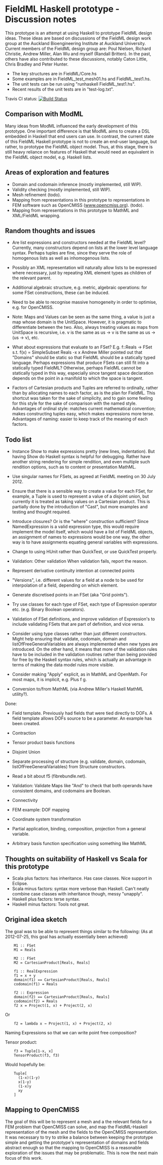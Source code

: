 ﻿FieldML Haskell prototype - Discussion notes
============================================

This prototype is an attempt at using Haskell to prototype FieldML design ideas.
These ideas are based on discussions of the FieldML design work group at the Auckland Bioengineering Institute at Auckland University.  Current members of the FieldML design group are: Poul Nielsen, Richard Christie, Andrew Miller, Alan Wu and myself (Randall Britten).
In the past, others have also contributed to these discussions, notably Caton Little, Chris Bradley and Peter Hunter.

 * The key structures are in FieldML/Core.hs
 * Some examples are in FieldML_test_mesh01.hs and FieldML_test1.hs.
 * The unit tests can be run using "runhaskell FieldML_test1.hs".
 * Recent results of the unit tests are in "test-log.txt". 

Travis CI status:
[![Build Status](https://travis-ci.org/codecurve/FieldML-Haskell-01.png)](https://travis-ci.org/codecurve/FieldML-Haskell-01)

Comparison with ModML
---------------------
Many ideas from ModML influenced the early development of this prototype.
One important difference is that ModML aims to create a DSL embedded in Haskell that end users can use.  In contrast, the current state of this FieldML Haskell prototype is not to create an end-user language, but rather, to prototype the FieldML object model.
Thus, at this stage, there is still heavy reliance on features of Haskell that would need an equivalent in the FieldML object model, e.g. Haskell lists.


Areas of exploration and features
---------------------------------
 * Domain and codomain inference (mostly implemented, still WIP).
 * Validity checking (mostly implemented, still WIP).
 * Mesh refinement (todo).
 * Mapping from representations in this prototype to representations in FEM software such as OpenCMISS (www.opencmiss.org). (todo).
 * Mapping from representations in this prototype to MathML and XML/FieldML wrapping.

Random thoughts and issues
--------------------------
 * Are list expressions and constructors needed at the FieldML level?  Currently, many constructors depend on lists at the lower level language syntax.  Perhaps tuples are fine, since they serve the role of homogenous lists as well as inhomogenous lists.
 * Possibly an XML representation will naturally allow lists to be expressed where necessary, just by repeating XML element types as children of the relevant parent.

 * Additional algebraic structure, e.g. metric, algebraic operations: for some FSet constructions, these can be induced.
 * Need to be able to recognise massive homogeneity in order to optimise, e.g. for OpenCMISS.

 * Note: Maps and Values can be seen as the same thing, a value is just a map whose domain is the UnitSpace. However, it is pragmatic to differentiate between the two. Also, always treating values as maps from UnitSpace is recursive, i.e. v is the same as us → v is the same as us → (us → v), etc.

 * What about expressions that evaluate to an FSet? E.g. f::Reals → FSet s.t. f(x) = SimpleSubset Reals -x x
Andrew Miller pointed out that "Domains" should be static so that FieldML should be a statically typed language. 
Perhaps expressions that produce FSets can still fit into a statically typed FieldML?  Otherwise, perhaps FieldML cannot be statically typed in this way, especially since tangent space declaration depends on the point in a manifold to which the space is tangent.

 * Factors of Cartesian products and Tuples are referred to ordinally, rather than by allocating names to each factor, as is the plan for FieldML.  This shortcut was taken for the sake of simplicity, and to gain some feeling for this style for the sake of comparison with the named style.  Advantages of ordinal style: matches current mathematical convention; makes constructing tuples easy, which makes expressions more terse. Advantages of naming: easier to keep track of the meaning of each factors.

Todo list
---------
 * Instance Show to make expressions pretty (new lines, indentation).  But having Show do Haskell syntax is helpful for debugging.  Rather have another string rendering for simple rendition, and even multiple such rendition options, such as to content or presentation MathML.
 * Use singular names for FSets, as agreed at FieldML meeting on 30 July 2012.
 * Ensure that there is a sensible way to create a value for each FSet, for example, a Tuple is used to represent a value of a disjoint union, but currently it is treated as taking values on a Cartesian product.  This is partially done by the introduction of "Cast", but more examples and testing and thought required.
 * Introduce closures?  Or is the "where" construction sufficient? Since NamedExpression is a valid expression type, this would require implement the model itself, which would have a list of FieldML objects, an assignment of names to expressions would be one way, the other way is to have assignments equating general variables with expressions.
 * Change to using HUnit rather than QuickTest, or use QuickTest properly.
 * Validation:
   Other validation
   When validation fails, report the reason.

 * Represent derivative continuity intention at connected points
 * "Versions", i.e. different values for a field at a node to be used for interpolation of a field, depending on which element.
 * Generate discretised points in an FSet (aka "Grid points").

 * Try use classes for each type of FSet, each type of Expression operator etc. (e.g. Binary Boolean operators).

 * Validation of FSet definitions, and improve validation of Expression's to include validating FSets that are part of definition, and vice versa.

 * Consider using type classes rather than just different constructors.  Might help ensuring that validate, codomain, domain and listOfFreeGeneralVariables are always implemented when new types are introduced.  On the other hand, it means that more of the validation rules have to be included in the validation routines rather than being provided for free by the Haskell syntax rules, which is actually an advantage in terms of making the data model rules more visible.

 * Consider making "Apply" explicit, as in MathML and OpenMath. For most maps, it is implicit, e.g. Plus f g.

 * Conversion to/from MathML (via Andrew Miller's Haskell MathML utility?).

Done:
 * Field template.  Previously had fields that were tied directly to DOFs.  A field template allows DOFs source to be a parameter. An example has been created.
 * Contraction
 * Tensor product basis functions
 * Disjoint Union
 * Separate processing of structure (e.g. validate, domain, codomain, listOfFreeGeneralVariables) from Structure constructors.

 * Read a bit about f5 (fibrebundle.net).
 * Validation:
   Validate Maps like "And" to check that both operands have consistent domains, and codomains are Boolean.
 * Connectivity

 * FEM example: 
   DOF mapping

 * Coordinate system transformation

 * Partial application, binding, composition, projection from a general variable.
 * Arbitrary basis function specification using something like MathML


Thoughts on suitability of Haskell vs Scala for this prototype
--------------------------------------------------------------

 * Scala plus factors: has inheritance.  Has case classes.  Nice support in Eclipse.
 * Scala minus factors: syntax more verbose than Haskell. Can't neatly combine case classes with inheritance though, messy "unapply".
 * Haskell plus factors: terse syntax. 
 * Haskell minus factors: Tools not great.


Original idea sketch
--------------------
The goal was to be able to represent things similar to the following:
(As at 2012-07-25, this goal has actually essentially been achieved)

```
    M1 :: FSet
    M1 = Reals

    M2 :: FSet
    M2 = CartesianProduct[Reals, Reals]

    f1 :: RealExpression
    f1 = x + y
    domain(f1) == CartesianProduct[Reals, Reals]
    codomain(f1) = Reals

    f2 :: Expression
    domain(f2) == CartesianProduct[Reals, Reals]
    codomain(f2) = Reals
    f2 x = Project(1, x) + Project(2, x)
```

Or

```
    f2 = lambda x → Project(1, x) + Project(2, x)
```

Naming Expressions so that we can write point free composition?

Tensor product:

```
    f3 = Tuple[1-x, x]
    TensorProduct(f3, f3)
```

Would hopefully be:

```
    Tuple[
      (1-x)(1-y)
      x(1-y)
      (1-x)y
      xy
    ]
```

Mapping to OpenCMISS
--------------------

The goal of this will be to represent a mesh and a the relevant fields for a FEM problem that OpenCMISS can solve, and map the FieldML-Haskell representation of the mesh and the fields to the OpenCMISS representation.
It was necessary to try to strike a balance between keeping the prototype simple and getting the prototype's representation of domains and fields abstract enough so that the mapping to OpenCMISS is a reasonable exploration of the issues that may be problematic.
This is now the next main focus of this work.
